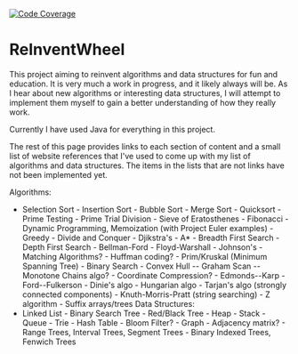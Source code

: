 [![Code Coverage](https://img.shields.io/codecov/c/github/pvorb/property-providers/develop.svg)](https://codecov.io/github/pvorb/property-providers?branch=develop)


# ReInventWheel

This project aiming to reinvent algorithms and data structures for fun and education. It is very much a work in progress, and it likely always will be. As I hear about new algorithms or interesting data structures, I will attempt to implement them myself to gain a better understanding of how they really work.

Currently I have used Java for everything in this project.

The rest of this page provides links to each section of content and a small list of website references that I've used to come up with my list of algorithms and data structures. The items in the lists that are not links have not been implemented yet.

Algorithms:
- Selection Sort - Insertion Sort - Bubble Sort - Merge Sort - Quicksort - Prime Testing - Prime Trial Division - Sieve of Eratosthenes - Fibonacci - Dynamic Programming, Memoization (with Project Euler examples) - Greedy - Divide and Conquer - Djikstra's - A* - Breadth First Search - Depth First Search - Bellman-Ford - Floyd-Warshall - Johnson's - Matching Algorithms? - Huffman coding? - Prim/Kruskal (Minimum Spanning Tree) - Binary Search - Convex Hull -- Graham Scan -- Monotone Chains algo? - Coordinate Compression? - Edmonds--Karp - Ford--Fulkerson - Dinie's algo - Hungarian algo - Tarjan's algo (strongly connected components) - Knuth-Morris-Pratt (string searching) - Z algorithm - Suffix arrays/trees
Data Structures:
- Linked List - Binary Search Tree - Red/Black Tree - Heap - Stack - Queue - Trie - Hash Table - Bloom Filter? - Graph - Adjacency matrix? - Range Trees, Interval Trees, Segment Trees - Binary Indexed Trees, Fenwich Trees
